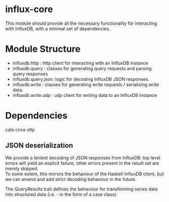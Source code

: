 influx-core
==========

This module should provide all the necessary functionality for interacting with InfluxDB, with a minimal set of dependencies.  

# Module Structure

- influxdb.http      : http client for interacting with an InfluxDB instance
- influxdb.query     : classes for generating query requests and parsing query responses 
- influxdb.query.json: logic for decoding InfluxDB JSON responses.
- influxdb.write     : classes for generating write requests / serializing write data.
- influxdb.write.udp : udp client for writing data to an InfluxDB instance

# Dependencies

cats
circe
sttp

## JSON deserialization

We provide a lenient decoding of JSON responses from InfluxDB: top level errors will yield an explicit failure, other errors present in the result set are merely skipped.  
To some extent, this mirrors the behaviour of the Haskell InfluxDB client, but we can amend and add strict decoding behaviour in the future.

The QueryResults trait defines the behaviour for transforming series data into structured data (i.e. - in the form of a case class).
